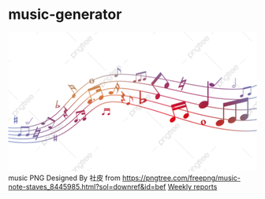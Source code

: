 # music-generator

![Music notes](https://github.com/astranero/music-generator/blob/main/Documentation/png_image.png)
music PNG Designed By 社皮 from <https://pngtree.com/freepng/music-note-staves_8445985.html?sol=downref&id=bef>
[Weekly reports](https://github.com/astranero/music-generator/blob/main/Documentation/Weekly_reports.md)
